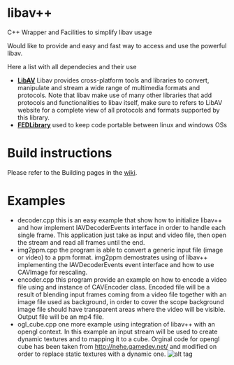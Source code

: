 # libav++
C++ Wrapper and Facilities to simplify libav usage

Would like to provide and easy and fast way to access and use the powerful libav. 

Here a list with all dependecies and their use

 - [**LibAV**](https://www.libav.org/) Libav provides cross-platform tools and libraries to convert, manipulate and stream a wide range of multimedia formats and protocols. Note that libav make use of many other libraries that add protocols and functionalities to libav itself, make sure to refers to LibAV website for a complete view of all protocols and formats supported by this library.
 - [**FEDLibrary**](http://fedlibrary.sourceforge.net/) used to keep code portable between linux and windows OSs
 
# Build instructions

Please refer to the Building pages in the [wiki](https://github.com/fe-dagostino/libavcpp/wiki).

# Examples

 - decoder.cpp     this is an easy example that show how to initialize libav++ and how implement IAVDecoderEvents
                   interface in order to handle each single frame. This application just take as input and video file,
                   then open the stream and read all frames until the end.
 - img2ppm.cpp     the program is able to convert a generic input file (image or video) to a ppm format.
                   img2ppm demostrates using of libav++ implementing the IAVDecoderEvents event interface and how to
                   use CAVImage for rescaling.
 - encoder.cpp     this program provide an example on how to encode a video file using and instance of CAVEncoder class. 
                   Encoded file will be a result of blending input frames coming from a video file together with an image
                   file used as background, in order to cover the scope background image file should have transparent areas
                   where the video will be visible. Output file will be an mp4 file.
 - ogl_cube.cpp    one more example using integration of libav++ with an opengl context. In this example an input stream
                   will be used to create dynamic textures and to mapping it to a cube.
                   Orginal code for opengl cube has been taken from http://nehe.gamedev.net/ and modified on order 
                   to replace static textures with a dynamic one.
                   ![alt tag](https://raw.github.com/fe-dagostino/libavcpp/master/examples/res/ogl_cube.png)
 
